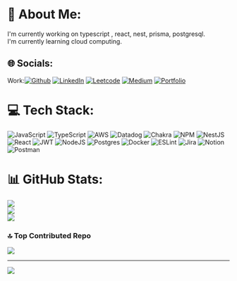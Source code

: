 # 💫 About Me:
I'm currently working on typescript , react, nest, prisma, postgresql.<br>I'm currently learning cloud computing.<br>


## 🌐 Socials:
Work:[![Github](https://img.shields.io/badge/Github-%230077B5.svg?logo=github&logoColor=white)](https://github.com/saurabhchauhan-T?tab=overview&from=2023-03-01&to=2023-03-31) 
[![LinkedIn](https://img.shields.io/badge/LinkedIn-%230077B5.svg?logo=linkedin&logoColor=white)](https://linkedin.com/in/chauhansaurabh14) 
[![Leetcode](https://img.shields.io/badge/Leetcode-%230077B5.svg?logo=leetcode&logoColor=white)](https://leetcode.com/symbiote-ux/) 
[![Medium](https://img.shields.io/badge/Medium-%230077B5.svg?logo=medium&logoColor=white)](https://medium.com/@tnikhil422) 
[![Portfolio](https://img.shields.io/badge/Portfolio-%230077B5.svg?logo=portfolio&logoColor=white)](https://chauhan-saurabh.netlify.app/) 

# 💻 Tech Stack:
![JavaScript](https://img.shields.io/badge/javascript-%23323330.svg?style=flat&logo=javascript&logoColor=%23F7DF1E) ![TypeScript](https://img.shields.io/badge/typescript-%23007ACC.svg?style=flat&logo=typescript&logoColor=white) ![AWS](https://img.shields.io/badge/AWS-%23FF9900.svg?style=flat&logo=amazon-aws&logoColor=white) ![Datadog](https://img.shields.io/badge/datadog-%23632CA6.svg?style=flat&logo=datadog&logoColor=white) ![Chakra](https://img.shields.io/badge/chakra-%234ED1C5.svg?style=flat&logo=chakraui&logoColor=white) ![NPM](https://img.shields.io/badge/NPM-%23000000.svg?style=flat&logo=npm&logoColor=white) ![NestJS](https://img.shields.io/badge/nestjs-%23E0234E.svg?style=flat&logo=nestjs&logoColor=white) ![React](https://img.shields.io/badge/react-%2320232a.svg?style=flat&logo=react&logoColor=%2361DAFB) ![JWT](https://img.shields.io/badge/JWT-black?style=flat&logo=JSON%20web%20tokens) ![NodeJS](https://img.shields.io/badge/node.js-6DA55F?style=flat&logo=node.js&logoColor=white) ![Postgres](https://img.shields.io/badge/postgres-%23316192.svg?style=flat&logo=postgresql&logoColor=white) ![Docker](https://img.shields.io/badge/docker-%230db7ed.svg?style=flat&logo=docker&logoColor=white) ![ESLint](https://img.shields.io/badge/ESLint-4B3263?style=flat&logo=eslint&logoColor=white) ![Jira](https://img.shields.io/badge/jira-%230A0FFF.svg?style=flat&logo=jira&logoColor=white) ![Notion](https://img.shields.io/badge/Notion-%23000000.svg?style=flat&logo=notion&logoColor=white) ![Postman](https://img.shields.io/badge/Postman-FF6C37?style=flat&logo=postman&logoColor=white)
# 📊 GitHub Stats:
![](https://github-readme-stats.vercel.app/api?username=symbiote-ux&theme=swift&hide_border=false&include_all_commits=true&count_private=true)<br/>
![](https://github-readme-streak-stats.herokuapp.com/?user=symbiote-ux&theme=swift&hide_border=false)<br/>
![](https://github-readme-stats.vercel.app/api/top-langs/?username=symbiote-ux&theme=swift&hide_border=false&include_all_commits=true&count_private=true&layout=compact)

### 🔝 Top Contributed Repo
![](https://github-contributor-stats.vercel.app/api?username=symbiote-ux&limit=5&theme=dark_dimmed&combine_all_yearly_contributions=true)

---
[![](https://visitcount.itsvg.in/api?id=symbiote-ux&icon=5&color=10)](https://visitcount.itsvg.in)
